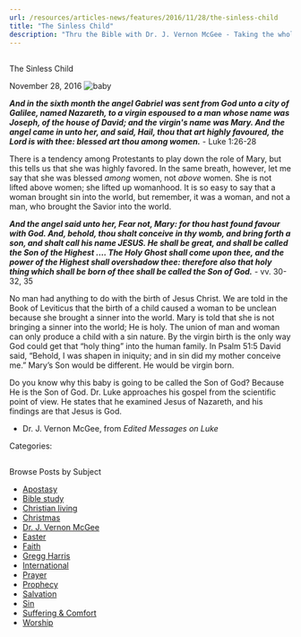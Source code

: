 ```yaml
---
url: /resources/articles-news/features/2016/11/28/the-sinless-child
title: "The Sinless Child"
description: "Thru the Bible with Dr. J. Vernon McGee - Taking the whole Word to the whole world"
---
```







## 
 The Sinless Child


November 28, 2016
![baby](https://ttb.org/images/default-source/Features-and-News/baby-39-s-feet-in-manger.jpg?sfvrsn=a6c81c16_0 "baby's-feet-in-manger")




***And in the sixth month the angel Gabriel was sent from God unto a city of Galilee, named Nazareth, to a virgin espoused to a man whose name was Joseph, of the house of David; and the virgin's name was Mary. And the angel came in unto her, and said, Hail, thou that art highly favoured, the Lord is with thee: blessed art thou among women.*** - Luke 1:26-28  

  

There is a tendency among Protestants to play down the role of Mary, but this tells us that she was highly favored. In the same breath, however, let me say that she was blessed *among* women, not *above* women. She is not lifted above women; she lifted up womanhood. It is so easy to say that a woman brought sin into the world, but remember, it was a woman, and not a man, who brought the Savior into the world.  

  

***And the angel said unto her, Fear not, Mary: for thou hast found favour with God. And, behold, thou shalt conceive in thy womb, and bring forth a son, and shalt call his name JESUS. He shall be great, and shall be called the Son of the Highest …. The Holy Ghost shall come upon thee, and the power of the Highest shall overshadow thee: therefore also that holy thing which shall be born of thee shall be called the Son of God.*** - vv. 30-32, 35  

  

No man had anything to do with the birth of Jesus Christ. We are told in the Book of Leviticus that the birth of a child caused a woman to be unclean because she brought a sinner into the world. Mary is told that she is not bringing a sinner into the world; He is holy. The union of man and woman can only produce a child with a sin nature. By the virgin birth is the only way God could get that “holy thing” into the human family. In Psalm 51:5 David said, “Behold, I was shapen in iniquity; and in sin did my mother conceive me.” Mary’s Son would be different. He would be virgin born.  

  

Do you know why this baby is going to be called the Son of God? Because He is the Son of God. Dr. Luke approaches his gospel from the scientific point of view. He states that he examined Jesus of Nazareth, and his findings are that Jesus is God.  

  

- Dr. J. Vernon McGee, from *Edited Messages on Luke*  

  


Categories: 









## 
 Browse Posts by Subject


* [Apostasy](/resources/articles-news/-in-tags/tags/Apostasy)
* [Bible study](/resources/articles-news/-in-tags/tags/Bible-study)
* [Christian living](/resources/articles-news/-in-tags/tags/Christian-living)
* [Christmas](/resources/articles-news/-in-tags/tags/Christmas)
* [Dr. J. Vernon McGee](/resources/articles-news/-in-tags/tags/Dr-J-Vernon-McGee)
* [Easter](/resources/articles-news/-in-tags/tags/easter)
* [Faith](/resources/articles-news/-in-tags/tags/Faith)
* [Gregg Harris](/resources/articles-news/-in-tags/tags/Gregg-Harris)
* [International](/resources/articles-news/-in-tags/tags/International)
* [Prayer](/resources/articles-news/-in-tags/tags/prayer)
* [Prophecy](/resources/articles-news/-in-tags/tags/Prophecy)
* [Salvation](/resources/articles-news/-in-tags/tags/Salvation)
* [Sin](/resources/articles-news/-in-tags/tags/sin)
* [Suffering & Comfort](/resources/articles-news/-in-tags/tags/Suffering-Comfort)
* [Worship](/resources/articles-news/-in-tags/tags/worship)






